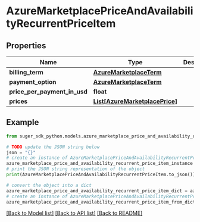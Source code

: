 # AzureMarketplacePriceAndAvailabilityRecurrentPriceItem


## Properties

Name | Type | Description | Notes
------------ | ------------- | ------------- | -------------
**billing_term** | [**AzureMarketplaceTerm**](AzureMarketplaceTerm.md) |  | [optional] 
**payment_option** | [**AzureMarketplaceTerm**](AzureMarketplaceTerm.md) |  | [optional] 
**price_per_payment_in_usd** | **float** |  | [optional] 
**prices** | [**List[AzureMarketplacePrice]**](AzureMarketplacePrice.md) |  | [optional] 

## Example

```python
from suger_sdk_python.models.azure_marketplace_price_and_availability_recurrent_price_item import AzureMarketplacePriceAndAvailabilityRecurrentPriceItem

# TODO update the JSON string below
json = "{}"
# create an instance of AzureMarketplacePriceAndAvailabilityRecurrentPriceItem from a JSON string
azure_marketplace_price_and_availability_recurrent_price_item_instance = AzureMarketplacePriceAndAvailabilityRecurrentPriceItem.from_json(json)
# print the JSON string representation of the object
print(AzureMarketplacePriceAndAvailabilityRecurrentPriceItem.to_json())

# convert the object into a dict
azure_marketplace_price_and_availability_recurrent_price_item_dict = azure_marketplace_price_and_availability_recurrent_price_item_instance.to_dict()
# create an instance of AzureMarketplacePriceAndAvailabilityRecurrentPriceItem from a dict
azure_marketplace_price_and_availability_recurrent_price_item_from_dict = AzureMarketplacePriceAndAvailabilityRecurrentPriceItem.from_dict(azure_marketplace_price_and_availability_recurrent_price_item_dict)
```
[[Back to Model list]](../README.md#documentation-for-models) [[Back to API list]](../README.md#documentation-for-api-endpoints) [[Back to README]](../README.md)


